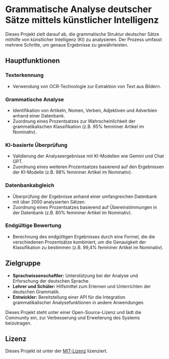 # Grammatische Analyse deutscher Sätze mittels künstlicher Intelligenz

Dieses Projekt zielt darauf ab, die grammatische Struktur deutscher Sätze mithilfe von künstlicher Intelligenz (KI) zu analysieren. Der Prozess umfasst mehrere Schritte, um genaue Ergebnisse zu gewährleisten.

## Hauptfunktionen

### Texterkennung

- Verwendung von OCR-Technologie zur Extraktion von Text aus Bildern.

### Grammatische Analyse

- Identifikation von Artikeln, Nomen, Verben, Adjektiven und Adverbien anhand einer Datenbank.
- Zuordnung eines Prozentsatzes zur Wahrscheinlichkeit der grammatikalischen Klassifikation (z.B. 95% femininer Artikel im Nominativ).

### KI-basierte Überprüfung

- Validierung der Analyseergebnisse mit KI-Modellen wie Gemini und Chat GPT.
- Zuordnung eines weiteren Prozentsatzes basierend auf den Ergebnissen der KI-Modelle (z.B. 98% femininer Artikel im Nominativ).

### Datenbankabgleich

- Überprüfung der Ergebnisse anhand einer umfangreichen Datenbank mit über 2000 analysierten Sätzen.
- Zuordnung eines Prozentsatzes basierend auf Übereinstimmungen in der Datenbank (z.B. 80% femininer Artikel im Nominativ).

### Endgültige Bewertung

- Berechnung des endgültigen Ergebnisses durch eine Formel, die die verschiedenen Prozentsätze kombiniert, um die Genauigkeit der Klassifikation zu bestimmen (z.B. 99,4% femininer Artikel im Nominativ).

## Zielgruppe

- **Sprachwissenschaftler:** Unterstützung bei der Analyse und Erforschung der deutschen Sprache.
- **Lehrer und Schüler:** Hilfsmittel zum Erlernen und Unterrichten der deutschen Grammatik.
- **Entwickler:** Bereitstellung einer API für die Integration grammatikalischer Analysefunktionen in andere Anwendungen.

Dieses Projekt steht unter einer Open-Source-Lizenz und lädt die Community ein, zur Verbesserung und Erweiterung des Systems beizutragen.

## Lizenz

Dieses Projekt ist unter der [MIT-Lizenz](LICENSE) lizenziert.